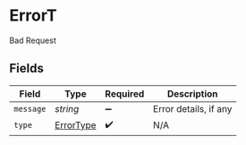 # ErrorT

Bad Request


## Fields

| Field                                         | Type                                          | Required                                      | Description                                   |
| --------------------------------------------- | --------------------------------------------- | --------------------------------------------- | --------------------------------------------- |
| `message`                                     | *string*                                      | :heavy_minus_sign:                            | Error details, if any                         |
| `type`                                        | [ErrorType](../../models/shared/errortype.md) | :heavy_check_mark:                            | N/A                                           |